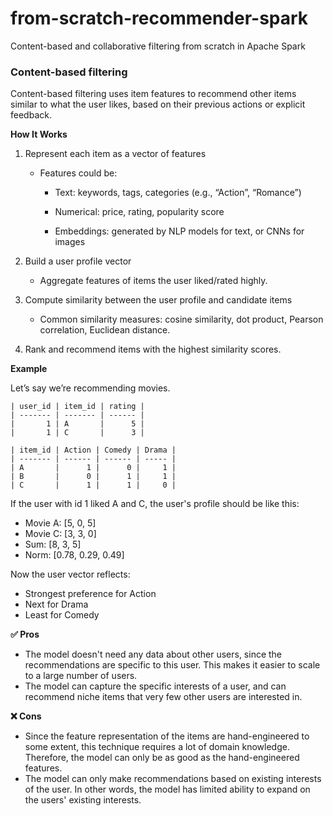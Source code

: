# from-scratch-recommender-spark
Content-based and collaborative filtering from scratch in Apache Spark

### Content-based filtering

Content-based filtering uses item features to recommend other items similar to what the user likes, based on their previous actions or explicit feedback.

**How It Works**

1. Represent each item as a vector of features

    * Features could be:

        * Text: keywords, tags, categories (e.g., “Action”, “Romance”)

        * Numerical: price, rating, popularity score

        * Embeddings: generated by NLP models for text, or CNNs for images

2. Build a user profile vector

    * Aggregate features of items the user liked/rated highly.

3. Compute similarity between the user profile and candidate items

    * Common similarity measures: cosine similarity, dot product, Pearson correlation, Euclidean distance.

4. Rank and recommend items with the highest similarity scores.

**Example**

Let’s say we’re recommending movies.

```
| user_id | item_id | rating |
| ------- | ------- | ------ |
|       1 | A       |      5 |
|       1 | C       |      3 |

```

```
| item_id | Action | Comedy | Drama |
| ------- | ------ | ------ | ----- |
| A       |      1 |      0 |     1 |
| B       |      0 |      1 |     1 |
| C       |      1 |      1 |     0 |  

```
If the user with id 1 liked A and C, the user's profile should be like this:

- Movie A: [5, 0, 5]
- Movie C: [3, 3, 0]
- Sum: [8, 3, 5]
- Norm: [0.78, 0.29, 0.49]

Now the user vector reflects:
- Strongest preference for Action
- Next for Drama
- Least for Comedy

**✅ Pros**
- The model doesn't need any data about other users, since the recommendations are specific to this user. This makes it easier to scale to a large number of users.
- The model can capture the specific interests of a user, and can recommend niche items that very few other users are interested in.

**❌ Cons**
- Since the feature representation of the items are hand-engineered to some extent, this technique requires a lot of domain knowledge. Therefore, the model can only be as good as the hand-engineered features.
- The model can only make recommendations based on existing interests of the user. In other words, the model has limited ability to expand on the users' existing interests.
